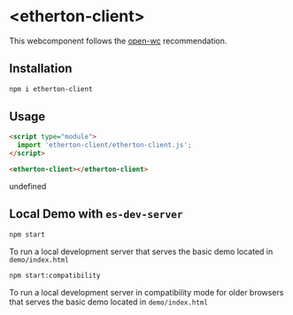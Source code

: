 # \<etherton-client>

This webcomponent follows the [open-wc](https://github.com/open-wc/open-wc) recommendation.

## Installation
```bash
npm i etherton-client
```

## Usage
```html
<script type="module">
  import 'etherton-client/etherton-client.js';
</script>

<etherton-client></etherton-client>
```

undefined

## Local Demo with `es-dev-server`
```bash
npm start
```
To run a local development server that serves the basic demo located in `demo/index.html`

```bash
npm start:compatibility
```
To run a local development server in compatibility mode for older browsers that serves the basic demo located in `demo/index.html`
